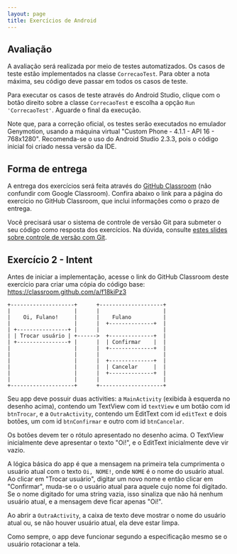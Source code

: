 ```yaml
---
layout: page
title: Exercícios de Android
---
```


## Avaliação

A avaliação será realizada por meio de testes automatizados. Os casos de teste estão implementados na classe `CorrecaoTest`. Para obter a nota máxima, seu código deve passar em todos os casos de teste.

Para executar os casos de teste através do Android Studio, clique com o botão direito sobre a classe `CorrecaoTest` e escolha a opção `Run 'CorrecaoTest'`. Aguarde o final da execução.

Note que, para a correção oficial, os testes serão executados no emulador Genymotion, usando a máquina virtual "Custom Phone - 4.1.1 - API 16 - 768x1280". Recomenda-se o uso do Android Studio 2.3.3, pois o código inicial foi criado nessa versão da IDE.

## Forma de entrega

A entrega dos exercícios será feita através do [GitHub Classroom](https://classroom.github.com/) (não confundir com Google Classroom). Confira abaixo o link para a página do exercício no GitHub Classroom, que inclui informações como o prazo de entrega.

Você precisará usar o sistema de controle de versão Git para submeter o seu código como resposta dos exercícios. Na dúvida, consulte [estes slides sobre controle de versão com Git](https://docs.google.com/presentation/d/1QTLn7roYJw_Cfm_IWRL-KusmQgnlQ6YVG6ZWePLDIFQ/edit).

## Exercício 2 - Intent

Antes de iniciar a implementação, acesse o link do GitHub Classroom deste exercício para criar uma cópia do código base: <https://classroom.github.com/a/f18kiPz3>

```
+--------------------+      +--------------------+
|                    |      |                    |
|    Oi, Fulano!     |      |    Fulano          |
|                    |      |  +--------------+  |
| +----------------+ |      |                    |
| | Trocar usuário | +------>  +--------------+  |
| +----------------+ |      |  | Confirmar    |  |
|                    |      |  +--------------+  |
|                    |      |                    |
|                    |      |  +--------------+  |
|                    |      |  | Cancelar     |  |
|                    |      |  +--------------+  |
|                    |      |                    |
+--------------------+      +--------------------+
```

Seu app deve possuir duas activities: a `MainActivity` (exibida à esquerda no desenho acima), contendo um TextView com id `textView` e um botão com id `btnTrocar`, e a `OutraActivity`, contendo um EditText com id `editText` e dois botões, um com id `btnConfirmar` e outro com id `btnCancelar`.

Os botões devem ter o rótulo apresentado no desenho acima. O TextView inicialmente deve apresentar o texto "Oi!", e o EditText inicialmente deve vir vazio.

A lógica básica do app é que a mensagem na primeira tela cumprimenta o usuário atual com o texto `Oi, NOME!`, onde `NOME` é o nome do usuário atual. Ao clicar em "Trocar usuário", digitar um novo nome e então clicar em "Confirmar", muda-se o o usuário atual para aquele cujo nome foi digitado. Se o nome digitado for uma string vazia, isso sinaliza que não há nenhum usuário atual, e a mensagem deve ficar apenas "Oi!".

Ao abrir a `OutraActivity`, a caixa de texto deve mostrar o nome do usuário atual ou, se não houver usuário atual, ela deve estar limpa.

Como sempre, o app deve funcionar segundo a especificação mesmo se o usuário rotacionar a tela.
